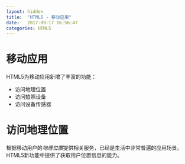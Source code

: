 ```yaml
---
layout: hidden
title:  "HTML5 - 移动应用"
date:   2017-09-17 16:56:47
categories: HTML5
---
```


# 移动应用

HTML5为移动应用新增了丰富的功能：

- 访问地理位置
- 访问拍照设备
- 访问设备传感器

# 访问地理位置

根据移动用户的*地理位置*提供相关服务，已经是生活中非常普遍的应用场景。HTML5新功能中提供了获取用户位置信息的能力。

